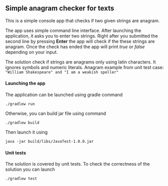 ## Simple anagram checker for texts

This is a simple console app that checks if two given strings are anagram. 

The app uses simple command line interface. After launching the application, it asks you to enter two strings. 
Right after you submitted the second line by pressing **Enter** the app will check if the these strings are anagram. 
Once the check has ended the app will print *true* or *false* depending on your input.

The solution check if strings are anagrams only using latin characters. It ignores symbols and numeric literals.
Anagram example from unit test case:
`"William Shakespeare" and "I am a weakish speller"`

#### Launching the app
The application can be launched using gradle command
```shell
./gradlew run
```
Otherwise, you can build jar file using command
```shell
./gradlew build
```
Then launch it using 
```shell
java -jar build/libs/JavaTest-1.0.0.jar 
``` 

#### Unit tests
The solution is covered by unit tests. To check the correctness of the solution you can launch
```shell
./gradlew test
```